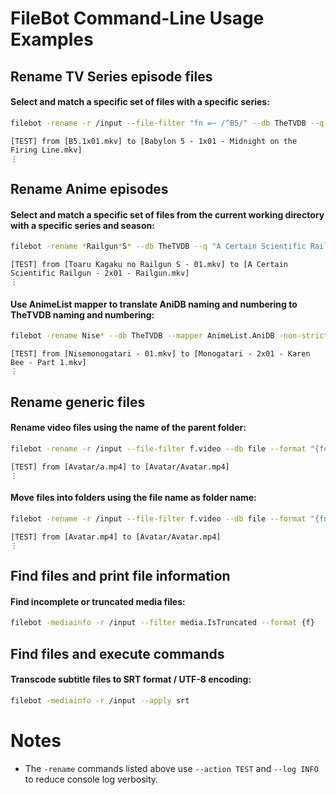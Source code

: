 # FileBot Command-Line Usage Examples


## Rename TV Series episode files


#### Select and match a specific set of files with a specific series:
```sh
filebot -rename -r /input --file-filter "fn =~ /^B5/" --db TheTVDB --q 70726 -non-strict
```
```
[TEST] from [B5.1x01.mkv] to [Babylon 5 - 1x01 - Midnight on the Firing Line.mkv]
⋮
```


## Rename Anime episodes


#### Select and match a specific set of files from the current working directory with a specific series and season:
```sh
filebot -rename *Railgun*S* --db TheTVDB --q "A Certain Scientific Railgun" --filter "s == 2" -non-strict
```
```
[TEST] from [Toaru Kagaku no Railgun S - 01.mkv] to [A Certain Scientific Railgun - 2x01 - Railgun.mkv]
⋮
```

#### Use AnimeList mapper to translate AniDB naming and numbering to TheTVDB naming and numbering:
```sh
filebot -rename Nise* --db TheTVDB --mapper AnimeList.AniDB -non-strict
```
```
[TEST] from [Nisemonogatari - 01.mkv] to [Monogatari - 2x01 - Karen Bee - Part 1.mkv]
⋮
```


## Rename generic files


#### Rename video files using the name of the parent folder:
```sh
filebot -rename -r /input --file-filter f.video --db file --format "{folder.name}"
```
```
[TEST] from [Avatar/a.mp4] to [Avatar/Avatar.mp4]
⋮
```

#### Move files into folders using the file name as folder name:
```sh
filebot -rename -r /input --file-filter f.video --db file --format "{fn}/{fn}"
```
```
[TEST] from [Avatar.mp4] to [Avatar/Avatar.mp4]
⋮
```


## Find files and print file information


#### Find incomplete or truncated media files:
```sh
filebot -mediainfo -r /input --filter media.IsTruncated --format {f}
```


## Find files and execute commands


#### Transcode subtitle files to SRT format / UTF-8 encoding:
```sh
filebot -mediainfo -r /input --apply srt
```


# Notes

* The `-rename` commands listed above use `--action TEST` and `--log INFO` to reduce console log verbosity.

